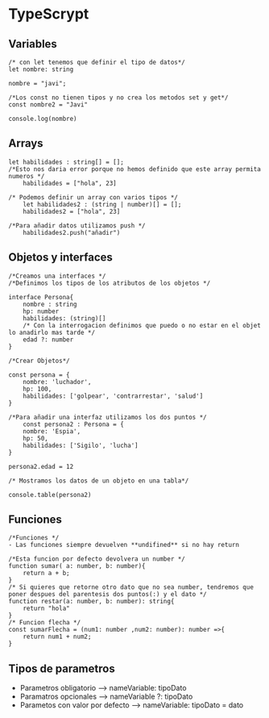 # TypeScrypt

## Variables
```
/* con let tenemos que definir el tipo de datos*/
let nombre: string

nombre = "javi";

/*Los const no tienen tipos y no crea los metodos set y get*/
const nombre2 = "Javi"

console.log(nombre)
```

## Arrays
```
let habilidades : string[] = [];
/*Esto nos daria error porque no hemos definido que este array permita numeros */
	habilidades = ["hola", 23] 

/* Podemos definir un array con varios tipos */
	let habilidades2 : (string | number)[] = [];
	habilidades2 = ["hola", 23]

/*Para añadir datos utilizamos push */
	habilidades2.push("añadir")
```

## Objetos y interfaces
```
/*Creamos una interfaces */
/*Definimos los tipos de los atributos de los objetos */

interface Persona{
	nombre : string
	hp: number
	habilidades: (string)[]
	/* Con la interrogacion definimos que puedo o no estar en el objet lo anadirlo mas tarde */
	edad ?: number
}

/*Crear Objetos*/
    
const persona = {
	nombre: 'luchador',
	hp: 100,
	habilidades: ['golpear', 'contrarrestar', 'salud']
}
    
/*Para añadir una interfaz utilizamos los dos puntos */
	const persona2 : Persona = {
	nombre: 'Espia',
	hp: 50,
	habilidades: ['Sigilo', 'lucha']
}
    
persona2.edad = 12
    
/* Mostramos los datos de un objeto en una tabla*/

console.table(persona2)
```

## Funciones
```
/*Funciones */
- Las funciones siempre devuelven **undifined** si no hay return

/*Esta funcion por defecto devolvera un number */
function sumar( a: number, b: number){
    return a + b;
}
/* Si quieres que retorne otro dato que no sea number, tendremos que poner despues del parentesis dos puntos(:) y el dato */
function restar(a: number, b: number): string{
    return "hola"
}
/* Funcion flecha */
const sumarFlecha = (num1: number ,num2: number): number =>{
    return num1 + num2;
}

```
## Tipos de parametros

- Parametros obligatorio --> nameVariable: tipoDato
- Paramatros opcionales --> nameVariable ?: tipoDato
- Parametos con valor por defecto --> nameVariable: tipoDato = dato
